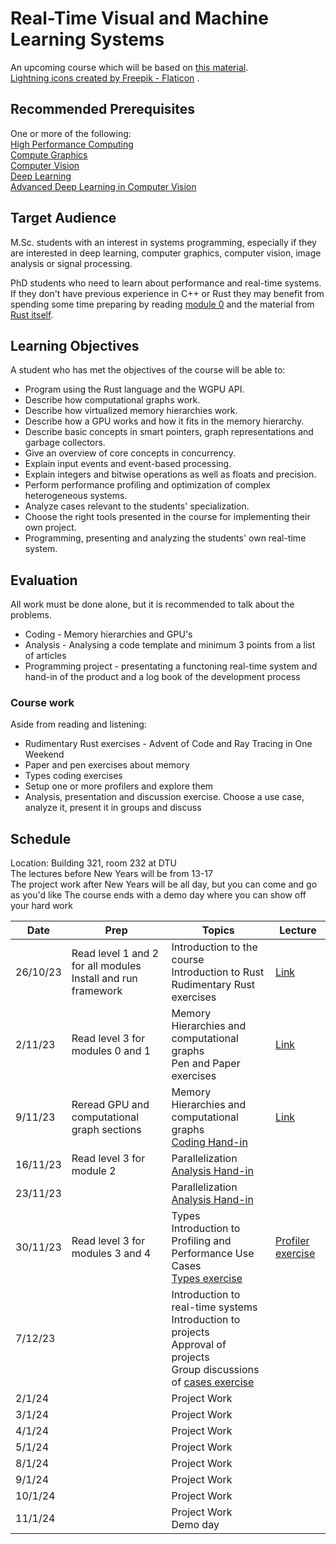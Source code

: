 # Real-Time Visual and Machine Learning Systems

An upcoming course which will be based on [this material](https://absorensen.github.io/the-guide/).  
<a href="https://www.flaticon.com/free-icons/lightning" title="lightning icons">Lightning icons created by Freepik - Flaticon</a>
.

## Recommended Prerequisites
One or more of the following:  
[High Performance Computing](https://kurser.dtu.dk/course/2023-2024/02614)  
[Compute Graphics](https://kurser.dtu.dk/course/02561)  
[Computer Vision](https://kurser.dtu.dk/course/2023-2024/02504)  
[Deep Learning](https://kurser.dtu.dk/course/02456)  
[Advanced Deep Learning in Computer Vision](https://kurser.dtu.dk/course/2023-2024/02501)  

## Target Audience

M.Sc. students with an interest in systems programming, especially if they are
interested in deep learning, computer graphics, computer vision, image analysis or signal processing.

PhD students who need to learn about performance and real-time systems. If they don't have previous
experience in C++ or Rust they may benefit from spending some time preparing by reading
[module 0](https://absorensen.github.io/the-guide/m0_introduction/) and the material
from [Rust itself](https://www.rust-lang.org/learn).

## Learning Objectives

A student who has met the objectives of the course will be able to:

* Program using the Rust language and the WGPU API.
* Describe how computational graphs work.
* Describe how virtualized memory hierarchies work.
* Describe how a GPU works and how it fits in the memory hierarchy.
* Describe basic concepts in smart pointers, graph representations and garbage collectors.
* Give an overview of core concepts in concurrency.
* Explain input events and event-based processing.
* Explain integers and bitwise operations as well as floats and precision.
* Perform performance profiling and optimization of complex heterogeneous systems.
* Analyze cases relevant to the students' specialization.
* Choose the right tools presented in the course for implementing their own project.
* Programming, presenting and analyzing the students' own real-time system.

## Evaluation
All work must be done alone, but it is recommended to talk about the problems.

* Coding - Memory hierarchies and GPU's
* Analysis - Analysing a code template and minimum 3 points from a list of articles
* Programming project - presentating a functoning real-time system and hand-in of the product and a log book of
the development process

### Course work
Aside from reading and listening:  

* Rudimentary Rust exercises - Advent of Code and Ray Tracing in One Weekend
* Paper and pen exercises about memory
* Types coding exercises
* Setup one or more profilers and explore them
* Analysis, presentation and discussion exercise. Choose a use case, analyze it, present it in groups and discuss

## Schedule
Location: Building 321, room 232 at DTU  
The lectures before New Years will be from 13-17  
The project work after New Years will be all day, but you can come and go as you'd like
The course ends with a demo day where you can show off your hard work  

Date      | Prep      | Topics    |Lecture
----------|-----------|-----------|-------
26/10/23  | Read level 1 and 2 for all modules <br> Install and run framework <br> | Introduction to the course <br> Introduction to Rust <br> Rudimentary Rust exercises | [Link](https://github.com/absorensen/real-time-visual-and-machine-learning-systems/blob/main/lectures/autumn23/231026lecture.pdf)
2/11/23 | Read level 3 for modules 0 and 1 | Memory Hierarchies and computational graphs <br> Pen and Paper exercises | [Link](https://github.com/absorensen/real-time-visual-and-machine-learning-systems/blob/main/lectures/autumn23/231102lecture.pdf)
9/11/23 | Reread GPU and computational graph sections | Memory Hierarchies and computational graphs <br> [Coding Hand-in](https://absorensen.github.io/the-guide/m1_memory_hierarchies/s6_exercises/) | [Link](https://github.com/absorensen/real-time-visual-and-machine-learning-systems/blob/main/lectures/autumn23/231109lecture.pdf)
16/11/23 | Read level 3 for module 2 | Parallelization <br> [Analysis Hand-in](https://absorensen.github.io/the-guide/m2_concurrency/s10_exercises/) |
23/11/23 | | Parallelization <br> [Analysis Hand-in](https://absorensen.github.io/the-guide/m2_concurrency/s10_exercises/) |
30/11/23 | Read level 3 for modules 3 and 4 | Types <br> Introduction to Profiling and Performance Use Cases <br> [Types exercise](https://absorensen.github.io/the-guide/m3_types/s7_exercises/) | [Profiler exercise](https://absorensen.github.io/the-guide/m4_optimization/s3_exercises/) |
7/12/23 | | Introduction to real-time systems <br> Introduction to projects <br> Approval of projects <br> Group discussions of [cases exercise](https://absorensen.github.io/the-guide/m5_real_time_systems/s3_exercises/) |
2/1/24 | | Project Work |
3/1/24 | | Project Work |
4/1/24 | | Project Work |
5/1/24 | | Project Work |
8/1/24 | | Project Work |
9/1/24 | | Project Work |
10/1/24 | | Project Work |
11/1/24 | | Project Work <br> Demo day |
